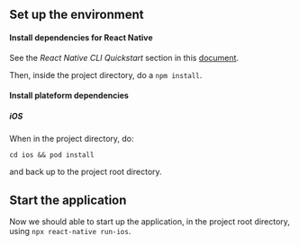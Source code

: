 ## Set up the environment

#### Install dependencies for React Native

See the *React Native CLI Quickstart* section in this [document](https://reactnative.dev/docs/environment-setup/#Installing-dependencies).

Then, inside the project directory, do a `npm install`.

#### Install plateform dependencies 

##### iOS

When in the project directory, do:

```shell
cd ios && pod install
```

and back up to the project root directory.

## Start the application

Now we should able to start up the application, in the project root directory, using `npx react-native run-ios`.

